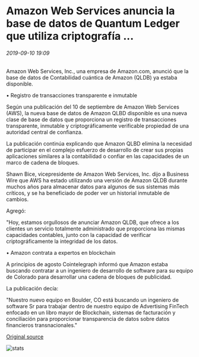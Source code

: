 # Amazon Web Services anuncia la base de datos de Quantum Ledger que utiliza criptografía ...

###### 2019-09-10 19:09

Amazon Web Services, Inc., una empresa de Amazon.com, anunció que la base de datos de Contabilidad cuántica de Amazon (QLDB) ya estaba disponible.

• Registro de transacciones transparente e inmutable

Según una publicación del 10 de septiembre de Amazon Web Services (AWS), la nueva base de datos de Amazon QLBD disponible es una nueva clase de base de datos que proporciona un registro de transacciones transparente, inmutable y criptográficamente verificable propiedad de una autoridad central de confianza.

La publicación continúa explicando que Amazon QLBD elimina la necesidad de participar en el complejo esfuerzo de desarrollo de crear sus propias aplicaciones similares a la contabilidad o confiar en las capacidades de un marco de cadena de bloques.

Shawn Bice, vicepresidente de Amazon Web Services, Inc. dijo a Business Wire que AWS ha estado utilizando una versión de Amazon QLDB durante muchos años para almacenar datos para algunos de sus sistemas más críticos, y se ha beneficiado de poder ver un historial inmutable de cambios.

Agregó:

"Hoy, estamos orgullosos de anunciar Amazon QLDB, que ofrece a los clientes un servicio totalmente administrado que proporciona las mismas capacidades contables, junto con la capacidad de verificar criptográficamente la integridad de los datos.

• Amazon contrata a expertos en blockchain

A principios de agosto Cointelegraph informó que Amazon estaba buscando contratar a un ingeniero de desarrollo de software para su equipo de Colorado para desarrollar una cadena de bloques de publicidad.

La publicación decía:

"Nuestro nuevo equipo en Boulder, CO está buscando un ingeniero de software Sr para trabajar dentro de nuestro equipo de Advertising FinTech enfocado en un libro mayor de Blockchain, sistemas de facturación y conciliación para proporcionar transparencia de datos sobre datos financieros transnacionales."

[Original source](https://cointelegraph.com/news/amazon-web-services-announces-cryptography-using-quantum-ledger-database)

![stats](https://c.statcounter.com/11760860/0/a89fa40b/1/ "stats")